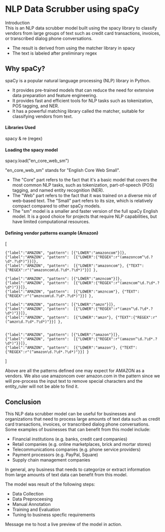# NLP Data Scrubber using spaCy
Introduction  
This is an NLP data scrubber model built using the spacy library to classify vendors from large groups of text such as credit card transactions, invoices, or transcribed dialog phone conversations.  
- The result is derived from using the matcher library in spacy
- The text is labeled after preliminary regex 

## Why spaCy?

spaCy is a popular natural language processing (NLP) library in Python. 

- It provides pre-trained models that can reduce the need for extensive data preparation and feature engineering.
- It provides fast and efficient tools for NLP tasks such as tokenization, POS tagging, and NER.
- It has a powerful matching library called the matcher, suitable for classifying vendors from text.


#### Libraries Used
spacy  & re (regex)  

#### Loading the spacy model
spacy.load("en_core_web_sm")

"en_core_web_sm" stands for "English Core Web Small". 

- The "Core" part refers to the fact that it's a basic model that covers the most common NLP tasks, such as tokenization, part-of-speech (POS) tagging, and named entity recognition (NER). 
- The "Web" part refers to the fact that it was trained on a diverse mix of web-based text. The "Small" part refers to its size, which is relatively compact compared to other spaCy models. 
- The "sm" model is a smaller and faster version of the full spaCy English model. It is a good choice for projects that require NLP capabilities, but have limited computational resources.  



#### Defining vendor patterns example (Amazon)
[  
        
    {"label":"AMAZON", "pattern": [{"LOWER":"amazoncom"}]},
    {"label":"AMAZON", "pattern":  [{"LOWER":{"REGEX":r"(amazoncom^\d.?\d*.?\d*)"}}]},
    {"label":"AMAZON", "pattern":  [{"LOWER":"amazoncom"}, {"TEXT":{"REGEX":r"(^amazoncom\d.?\d*.?\d*)"}}] },
    
    {"label":"AMAZON", "pattern": [{"LOWER":"amzncom"}]},
    {"label":"AMAZON", "pattern":  [{"LOWER":{"REGEX":r"(amzncom^\d.?\d*.?\d*)"}}]},
    {"label":"AMAZON", "pattern":  [{"LOWER":"amzncom"}, {"TEXT":{"REGEX":r"(^amzncom\d.?\d*.?\d*)"}}] },
    
    {"label":"AMAZON", "pattern": [{"LOWER":"amzn"}]},
    {"label":"AMAZON", "pattern":  [{"LOWER":{"REGEX":r"(amzn^\d.?\d*.?\d*)"}}]},
    {"label":"AMAZON", "pattern":  [{"LOWER":"amzn"}, {"TEXT":{"REGEX":r"(^amzn\d.?\d*.?\d*)"}}] },
    
        
    {"label":"AMAZON", "pattern": [{"LOWER":"amazon"}]},
    {"label":"AMAZON", "pattern":  [{"LOWER":{"REGEX":r"(amazon^\d.?\d*.?\d*)"}}]},
    {"label":"AMAZON", "pattern":  [{"LOWER":"amazon"}, {"TEXT":{"REGEX":r"(^amazon\d.?\d*.?\d*)"}}] }    
    
]

Above are all the patterns defined one may expect for AMAZON as a vendors. We also use amazoncom over amazon.com in the pattern since we will pre-process the input text to remove special characters and the entity_ruler will not be able to find it. 

## Conclusion
This NLP data scrubber model can be useful for businesses and organizations that need to process large amounts of text data such as credit card transactions, invoices, or transcribed dialog phone conversations. Some examples of businesses that can benefit from this model include:

- Financial institutions (e.g. banks, credit card companies)
- Retail companies (e.g. online marketplaces, brick and mortar stores)
- Telecommunications companies (e.g. phone service providers)
- Payment processors (e.g. PayPal, Square)
- Supply chain management companies

In general, any business that needs to categorize or extract information from large amounts of text data can benefit from this model. 

The model was result of the following steps:

- Data Collection
- Data Preproceesing
- Manual Annotation
- Training and Evaluation 
- Tuning to business specfic requirements

Message me to host a live preview of the model in action.
